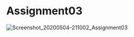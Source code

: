 # Assignment03
![Screenshot_20200504-211002_Assignment03](https://user-images.githubusercontent.com/37219813/81034446-0d4c8a00-8e4c-11ea-8a2f-103b941230d8.jpg)
